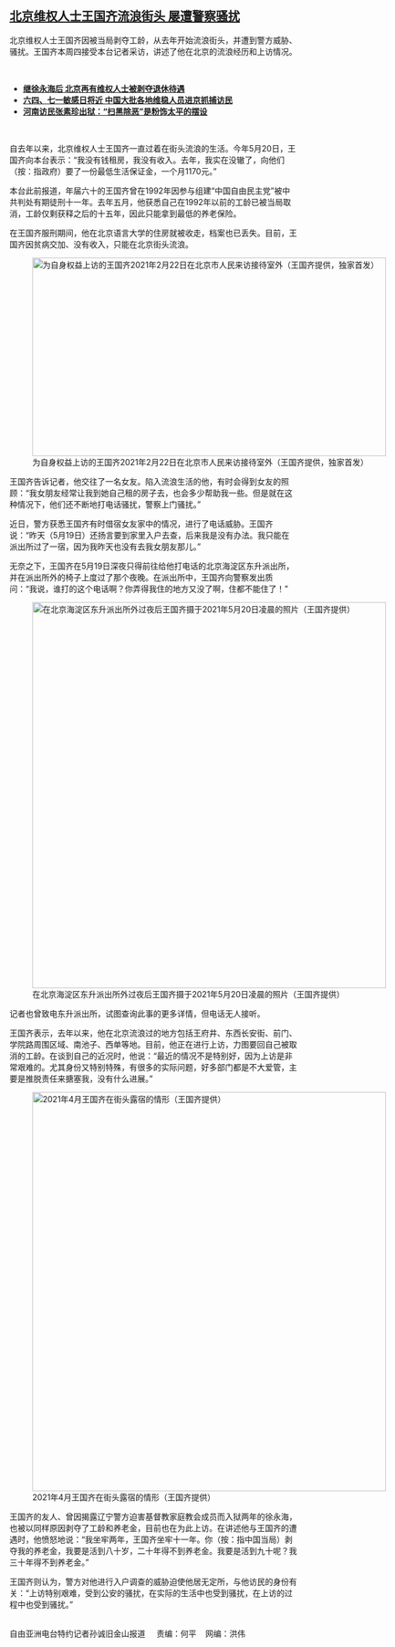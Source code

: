 <!--1621539720000-->
[北京维权人士王国齐流浪街头  屡遭警察骚扰](https://www.rfa.org/mandarin/yataibaodao/renquanfazhi/sc-05202021133052.html)
------

<p></p><p>北京维权人士王国齐因被当局剥夺工龄，从去年开始流浪街头，并遭到警方威胁、骚扰。王国齐本周四接受本台记者采访，讲述了他在北京的流浪经历和上访情况。<span></span></p><p><br/></p><ul><li><a href="https://www.rfa.org/mandarin/yataibaodao/renquanfazhi/sc-02262021142045.html"><strong>继徐永海后 北京再有维权人士被剥夺退休待遇</strong></a></li><li><a href="https://www.rfa.org/mandarin/Xinwen/8-05192021125514.html"><strong>六四、七一敏感日将近 中国大批各地维稳人员进京抓捕访民</strong></a></li><li><strong><a href="https://www.rfa.org/mandarin/Xinwen/10-04182021145127.html">河南访民张素珍出狱：“扫黑除恶”是粉饰太平的摆设</a></strong></li></ul><p><br/></p><p><span>自去年以来，北京维权人士王国齐一直过着在街头流浪的生活。今年</span><span>5</span><span>月</span><span>20</span><span>日，王国齐向本台表示：</span><span>“</span><span>我没有钱租房，我没有收入。去年，我实在没辙了，向他们（按：指政府）要了一份最低生活保证金，一个月</span><span>1170元</span><span>。</span><span>”</span></p><p><span>本台此前报道，年届六十的王国齐曾在</span><span>1992</span><span>年因参与组建</span><span>“</span><span>中国自由民主党</span><span>”</span><span>被中共判处有期徒刑十一</span><span></span><span>年。去年五</span><span></span><span>月，他获悉自己在</span><span>1992</span><span>年以前的工龄已被当局取消，工龄仅剩获释之后的十五</span><span></span><span>年，因此只能拿到最低的养老保险。</span></p><p><span>在王国齐服刑期间，他在北京语言大学的住房就被收走，档案也已丢失。目前，王国齐因贫病交加、没有收入，只能在北京街头流浪。</span></p><p><span><figure class="image-richtext image-inline captioned" style="width:620px;"><img alt="为自身权益上访的王国齐2021年2月22日在北京市人民来访接待室外（王国齐提供，独家首发）" height="348" src="https://www.rfa.org/mandarin/yataibaodao/renquanfazhi/sc-05202021133052.html/sc0520f.jpg/@@images/0ec5dada-688e-4fd6-92ce-06ff25c78031.jpeg" title="sc0520f.jpg" width="620"/><figcaption class="image-caption">为自身权益上访的王国齐2021年2月22日在北京市人民来访接待室外（王国齐提供，独家首发）</figcaption><small></small></figure></span></p><p><span>王国齐告诉记者，他交往了一名女友。陷入流浪生活的他，有时会得到女友的照顾：</span><span>“</span><span>我女朋友经常让我到她自己租的房子去，也会多少帮助我一些。但是就在这种情况下，他们还不断地打电话骚扰，警察上门骚扰。</span><span>”</span></p><p><span>近日，警方获悉王国齐有时借宿女友家中的情况，进行了电话威胁。王国齐说：</span><span>“</span><span>昨天（</span><span>5</span><span>月</span><span>19</span><span>日）还扬言要到家里入户去查，后来我是没有办法。我只能在派出所过了一宿，因为我昨天也没有去我女朋友那儿。</span><span>”</span></p><p><span>无奈之下，王国齐在</span><span>5</span><span>月</span><span>19</span><span>日深夜只得前往给他打电话的北京海淀区东升派出所，并在派出所外的椅子上度过了那个夜晚。在派出所中，王国齐向警察发出质问：</span><span>“</span><span>我说，谁打的这个电话啊？你弄得我住的地方又没了啊，住都不能住了！</span><span>”</span></p><p><span><figure class="image-richtext image-inline captioned" style="width:620px;"><img alt="在北京海淀区东升派出所外过夜后王国齐摄于2021年5月20日凌晨的照片（王国齐提供）" height="677" src="https://www.rfa.org/mandarin/yataibaodao/renquanfazhi/sc-05202021133052.html/m0520-sc2.jpg/@@images/698f2e9e-9214-4538-80d1-4ab18b851bd2.jpeg" title="M0520-SC2.JPG" width="620"/><figcaption class="image-caption">在北京海淀区东升派出所外过夜后王国齐摄于2021年5月20日凌晨的照片（王国齐提供）</figcaption><small></small></figure></span></p><p><span>记者也曾致电东升派出所，试图查询此事的更多详情，但电话无人接听。</span></p><p><span>王国齐表示，去年以来，他在北京流浪过的地方包括王府井、东西长安街、前门、学院路周围区域、南池子、西单等地。目前，他正在进行上访，力图要回自己被取消的工龄。在谈到自己的近况时，他说：</span><span>“</span><span>最近的情况不是特别好，因为上访是非常艰难的。尤其身份又特别特殊，有很多的实际问题，好多部门都是不大爱管，主要是推脱责任来搪塞我，没有什么进展。</span><span>”</span></p><p><span><figure class="image-richtext image-inline captioned" style="width:620px;"><img alt="2021年4月王国齐在街头露宿的情形（王国齐提供）" height="700" src="https://www.rfa.org/mandarin/yataibaodao/renquanfazhi/sc-05202021133052.html/m0520-sc3.jpg/@@images/2e41b10d-3061-441f-bef6-4a9379c2d24c.jpeg" title="M0520-SC3.JPG" width="620"/><figcaption class="image-caption">2021年4月王国齐在街头露宿的情形（王国齐提供）</figcaption><small></small></figure></span></p><p><span>王国齐的友人、曾因揭露辽宁警方迫害基督教家庭教会成员而入狱两年的徐永海，也被以同样原因剥夺了工龄和养老金，目前也在为此上访。在讲述他与王国齐的遭遇时，他愤怒地说：</span><span>“</span><span>我坐牢两年，王国齐坐牢十一年。你（按：指中国当局）剥夺我的养老金，我要是活到八十岁，二十年得不到养老金。我要是活到九十呢？我三十年得不到养老金。</span><span>”</span></p><p><span>王国齐则认为，警方对他进行入户调查的威胁迫使他居无定所，与他访民的身份有关：</span><span>“</span><span>上访特别艰难，受到公安的骚扰，在实际的生活中也受到骚扰，在上访的过程中也受到骚扰。</span><span>”</span></p><p><br/>自由亚洲电台特约记者孙诚旧金山报道     责编：何平    网编：洪伟</p>
